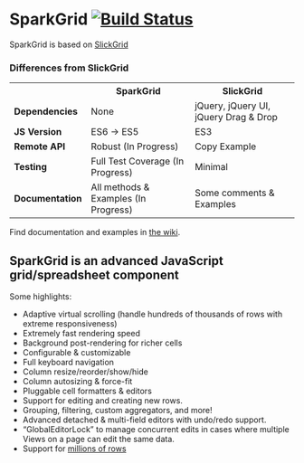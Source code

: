 # SparkGrid [![Build Status](https://travis-ci.org/taylorhakes/sparkgrid.png?branch=master)](https://travis-ci.org/taylorhakes/sparkgrid)

SparkGrid is based on [SlickGrid](https://github.com/mleibman/SlickGrid)


### Differences from SlickGrid
<table class="table table-striped table-bordered">
  <tbody>
    <tr>
      <th></th>
      <th>SparkGrid</th>
      <th>SlickGrid</th>
    </tr>
    <tr>
      <td><b>Dependencies</b></td>
      <td>None</td>
      <td>jQuery, jQuery UI, jQuery Drag & Drop</td>
    </tr>
    <tr>
      <td><b>JS Version</b></td>
      <td>ES6 -> ES5</td>
      <td>ES3</td>
    </tr>
    <tr>
      <td><b>Remote API</b></td>
      <td>Robust (In Progress)</td>
      <td>Copy Example</td>
    </tr>
    <tr>
      <td><b>Testing</b></td>
      <td>Full Test Coverage (In Progress)</td>
      <td>Minimal</td>
    </tr>
    <tr>
      <td><b>Documentation</b></td>
      <td>All methods & Examples (In Progress)</td>
      <td>Some comments & Examples</td>
    </tr>
  </tbody>
</table>

Find documentation and examples in [the wiki](https://github.com/mleibman/SlickGrid/wiki).


## SparkGrid is an advanced JavaScript grid/spreadsheet component

Some highlights:

* Adaptive virtual scrolling (handle hundreds of thousands of rows with extreme responsiveness)
* Extremely fast rendering speed
* Background post-rendering for richer cells
* Configurable & customizable
* Full keyboard navigation
* Column resize/reorder/show/hide
* Column autosizing & force-fit
* Pluggable cell formatters & editors
* Support for editing and creating new rows.
* Grouping, filtering, custom aggregators, and more!
* Advanced detached & multi-field editors with undo/redo support.
* “GlobalEditorLock” to manage concurrent edits in cases where multiple Views on a page can edit the same data.
* Support for [millions of rows](http://stackoverflow.com/a/2569488/1269037)
